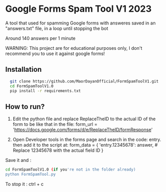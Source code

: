 
# Google Forms Spam Tool V1 2023

A tool that used for spamming Google forms with answeres saved in an "answers.txt" file, in a loop until stopping the bot

Around 140 answers per 1 minute

WARNING: This project are for educational purposes only, I don't recommend you to use it against google forms!


## Installation

```bash
  git clone https://github.com/MaorDayanOfficial/FormSpamToolV1.git
  cd FormSpamToolV1.0
  pip install -r requirements.txt
```
    
## How to run?

1. Edit the python file and replace ReplaceTheID to the actual ID of the form to be like that in the file:
form_url = 'https://docs.google.com/forms/d/e/ReplaceTheID/formResponse'

2. Open Developer tools in the forms page and search in the code: entry.
then add it to the script at:
form_data = {
        'entry.12345678': answer,  # Replace 12345678 with the actual field ID
    }

Save it and :
```bash
cd FormSpamToolV1.0 (if you're not in the folder already)
python FormSpamTool.py
```
To stop it : ctrl + c 


